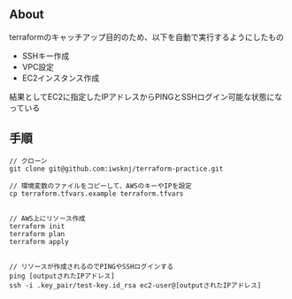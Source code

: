## About

terraformのキャッチアップ目的のため、以下を自動で実行するようにしたもの
- SSHキー作成
- VPC設定
- EC2インスタンス作成

結果としてEC2に指定したIPアドレスからPINGとSSHログイン可能な状態になっている

## 手順

```shell
// クローン
git clone git@github.com:iwsknj/terraform-practice.git

// 環境変数のファイルをコピーして、AWSのキーやIPを設定
cp terraform.tfvars.example terraform.tfvars


// AWS上にリソース作成
terraform init
terraform plan
terraform apply


// リソースが作成されるのでPINGやSSHログインする
ping [outputされたIPアドレス]
ssh -i .key_pair/test-key.id_rsa ec2-user@[outputされたIPアドレス]
```
